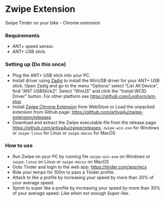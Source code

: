 # Zwipe Extension

Swipe Tinder on your bike - Chrome extension

### Requirements

- ANT+ speed sensor.
- ANT+ USB stick.

### Setting up (Do this once)

- Plug the ANT+ USB stick into your PC.
- Install driver using [Zadig](https://zadig.akeo.ie/) to install the WinUSB driver for your ANT+ USB stick. Open Zadig
  and go to the menu "Options" select "List All Device", find "ANT USBStick2". Select "WinUS" and click the "Install
  WCID Driver" button. For other platform see https://github.com/Loghorn/ant-plus
- Install [Zwipe Chrome Extension](https://chrome.google.com/webstore/detail/nphhcljmpaobjgckapclhbcddchcfjph) from
  WebStore or Load the unpacked extension from Github page: https://github.com/artiya4u/zwipe-extension/releases
- Download and extract the Zwipe executable file from the release page: https://github.com/artiya4u/zwipe/releases.
  `zwipe-win.exe` for Windows or `zwipe-linux` for Linux or  `zwipe-macos` for MacOS

### How to use

- Run Zwipe on your PC by running file `zwipe-win.exe` on Windows or `zwipe-linux` on Linux or  `zwipe-macos` on MacOS
- Goto Tinder and login to the web app: https://tinder.com/app/recs
- Ride your tempo for 100m to pass a Tinder profile.
- Attack to like a profile by increasing your speed by more than 20% of your average speed.
- Sprint to super like a profile by increasing your speed by more than 30% of your average speed. Like when not enough
  Super-like.
